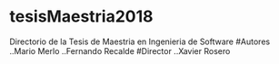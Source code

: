 # tesisMaestria2018
Directorio de la Tesis de Maestria en Ingenieria de Software
#Autores
..Mario Merlo
..Fernando Recalde
#Director 
..Xavier Rosero
